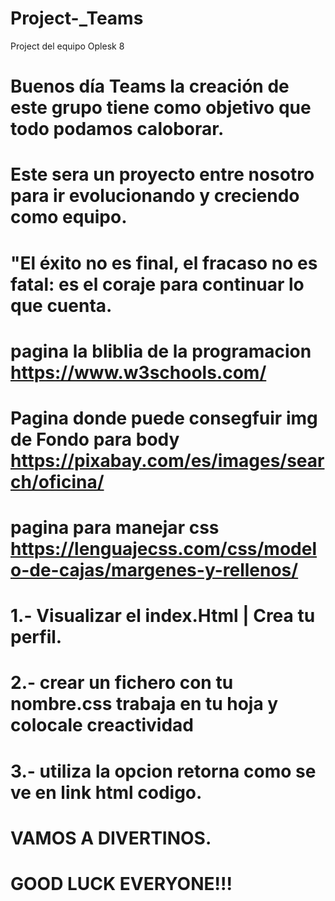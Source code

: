 # Project-_Teams
Project del equipo Oplesk 8 

# Buenos día Teams la creación de este grupo tiene como objetivo que todo podamos caloborar.
# Este sera un proyecto entre nosotro para ir evolucionando y creciendo como equipo.
# "El éxito no es final, el fracaso no es fatal: es el coraje para continuar lo que cuenta.

# pagina la bliblia de la programacion https://www.w3schools.com/
# Pagina donde puede consegfuir img de Fondo para body https://pixabay.com/es/images/search/oficina/
# pagina para manejar css https://lenguajecss.com/css/modelo-de-cajas/margenes-y-rellenos/

# 1.- Visualizar el index.Html | Crea tu perfil.
# 2.- crear un fichero con tu nombre.css trabaja en tu hoja y colocale creactividad
# 3.- utiliza la opcion retorna como se ve en link html codigo.

# VAMOS A DIVERTINOS.

# GOOD LUCK EVERYONE!!!

